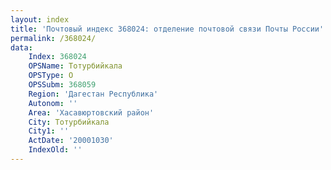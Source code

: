```yaml
---
layout: index
title: 'Почтовый индекс 368024: отделение почтовой связи Почты России'
permalink: /368024/
data:
    Index: 368024
    OPSName: Тотурбийкала
    OPSType: О
    OPSSubm: 368059
    Region: 'Дагестан Республика'
    Autonom: ''
    Area: 'Хасавюртовский район'
    City: Тотурбийкала
    City1: ''
    ActDate: '20001030'
    IndexOld: ''
---
```

